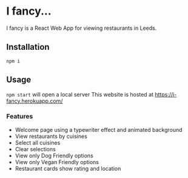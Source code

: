 # I fancy...

I fancy is a React Web App for viewing restaurants in Leeds.

## Installation

`npm i`

## Usage

`npm start` will open a local server
This website is hosted at https://i-fancy.herokuapp.com/

### Features

- Welcome page using a typewriter effect and animated background
- View restaurants by cuisines
- Select all cuisines
- Clear selections
- View only Dog Friendly options
- View only Vegan Friendly options
- Restaurant cards show rating and location
